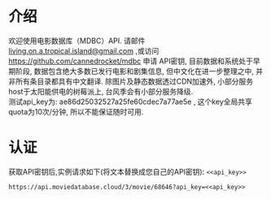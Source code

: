 # 介绍
欢迎使用电影数据库（MDBC）API. 请邮件 living.on.a.tropical.island@gmail.com ,或访问 https://github.com/cannedrocket/mdbc 申请
API密钥, 目前数据和系统处于早期阶段, 数据包含绝大多数已发行电影和剧集信息, 但中文化在进一步整理之中, 并非所有条目录都具有中文翻译. 
除图片及静态数据透过CDN加速外, 小部分服务host于太阳能供电的树莓派上, 台风季会有小部分服务降级.  
测试api_key为: ae86d25032527a25fe60cdec7a77ae5e , 这个key全局共享quota为10次/分钟, 所以不能保证随时可用. 
    
# 认证
获取API密钥后,实例请求如下(将文本替换成您自己的API密钥): `<<api_key>>`
``` curl
https://api.moviedatabase.cloud/3/movie/68646?api_key=<<api_key>>
```
